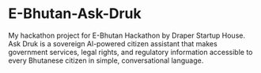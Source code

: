 # E-Bhutan-Ask-Druk
My hackathon project for E-Bhutan Hackathon by Draper Startup House. Ask Druk is a sovereign Al-powered citizen assistant that makes government services, legal rights, and regulatory information accessible to every Bhutanese citizen in simple, conversational language.
